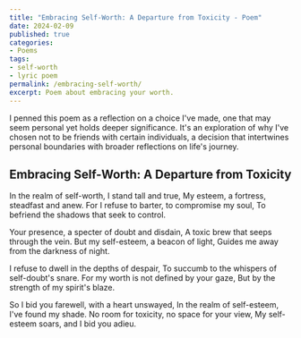 ```yaml
---
title: "Embracing Self-Worth: A Departure from Toxicity - Poem"
date: 2024-02-09
published: true
categories:
- Poems
tags:
- self-worth
- lyric poem
permalink: /embracing-self-worth/
excerpt: Poem about embracing your worth.
---
```

I penned this poem as a reflection on a choice I've made, one that may seem personal yet holds deeper significance. It's an exploration of why I've chosen not to be friends with certain individuals, a decision that intertwines personal boundaries with broader reflections on life's journey.

## Embracing Self-Worth: A Departure from Toxicity

In the realm of self-worth, I stand tall and true,
My esteem, a fortress, steadfast and anew.
For I refuse to barter, to compromise my soul,
To befriend the shadows that seek to control.

Your presence, a specter of doubt and disdain,
A toxic brew that seeps through the vein.
But my self-esteem, a beacon of light,
Guides me away from the darkness of night.

I refuse to dwell in the depths of despair,
To succumb to the whispers of self-doubt's snare.
For my worth is not defined by your gaze,
But by the strength of my spirit's blaze.

So I bid you farewell, with a heart unswayed,
In the realm of self-esteem, I've found my shade.
No room for toxicity, no space for your view,
My self-esteem soars, and I bid you adieu.